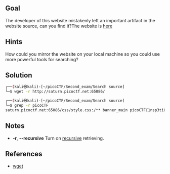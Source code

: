 ## Goal
The developer of this website mistakenly left an important artifact in the website source, can you find it?The website is [here](http://saturn.picoctf.net:65086/)
## Hints
How could you mirror the website on your local machine so you could use more powerful tools for searching?
## Solution

```bash
┌──(kali㉿kali)-[~/picoCTF/Second_exam/Search source]
└─$ wget -r http://saturn.picoctf.net:65086/

┌──(kali㉿kali)-[~/picoCTF/Second_exam/Search source]
└─$ grep -r picoCTF
saturn.picoctf.net:65086/css/style.css:/** banner_main picoCTF{1nsp3ti0n_0f_w3bpag3s_587d12b8} **/
````

## Notes

+ **-r**, **--recursive** Turn on [recursive](https://www.computerhope.com/jargon/r/recursive.htm) retrieving.
## References
+ [wget](https://www.computerhope.com/unix/wget.htm)
